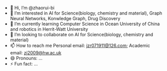 - 👋 Hi, I’m @zhaorui-bi
- 👀 I’m interested in AI for Science(biology, chemistry and material), Graph Neural Networks, Konwledge Graph, Drug Discovery
- 🌱 I’m currently learning Computer Science in Ocean University of China and robotics in Herrit-Watt University
- 💞️ I’m looking to collaborate on AI for Science(biology, chemistry and material)
- 📫 How to reach me Personal email: jzr071911@126.com; Academic email: zj2009@hw.ac.uk
- 😄 Pronouns: ...
- ⚡ Fun fact: ...

<!---
zhaorui-bi/zhaorui-bi is a ✨ special ✨ repository because its `README.md` (this file) appears on your GitHub profile.
You can click the Preview link to take a look at your changes.
--->
